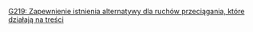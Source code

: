 [G219: Zapewnienie istnienia alternatywy dla ruchów przeciągania, które działają na treści](https://www.w3.org/WAI/WCAG22/Techniques/general/G219.html)
